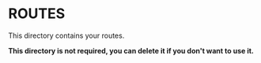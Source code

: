 # ROUTES

This directory contains your routes.

**This directory is not required, you can delete it if you don't want to use it.**
